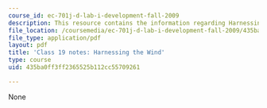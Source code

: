 ```yaml
---
course_id: ec-701j-d-lab-i-development-fall-2009
description: This resource contains the information regarding Harnessing the Wind.
file_location: /coursemedia/ec-701j-d-lab-i-development-fall-2009/435ba0ff3ff2365525b112cc55709261_MITEC_701JF09_lec19_notes.pdf
file_type: application/pdf
layout: pdf
title: 'Class 19 notes: Harnessing the Wind'
type: course
uid: 435ba0ff3ff2365525b112cc55709261

---
```

None